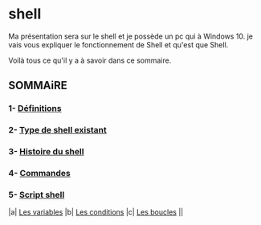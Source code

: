 # shell
Ma présentation sera sur le shell et je possède un pc qui à Windows 10. je vais vous expliquer le fonctionnement de Shell et qu'est que Shell.

Voilà tous ce qu'il y a à savoir dans ce sommaire.

## SOMMAiRE

### 1- [Définitions](https://github.com/QObounou/shell/blob/main/defintion.md)
### 2- [Type de shell existant](https://github.com/NemsB/Shell/blob/main/typedeshell.md#type-de-shell)
### 3- [Histoire du shell](https://github.com/NemsB/Shell/blob/main/histoire.md)
### 4- [Commandes](https://github.com/NemsB/Shell/blob/main/commande.md)
### 5- [Script shell](https://github.com/NemsB/Shell/blob/main/scriptshell.md)
   |a| [Les variables](https://github.com/NemsB/Shell/blob/main/variable.md#les-variables)
   |b| [Les conditions](https://github.com/NemsB/Shell/blob/main/condition.md#les-conditions)
   |c| [Les boucles](https://github.com/NemsB/Shell/blob/main/boucle.md#les-boucles) ||

       
